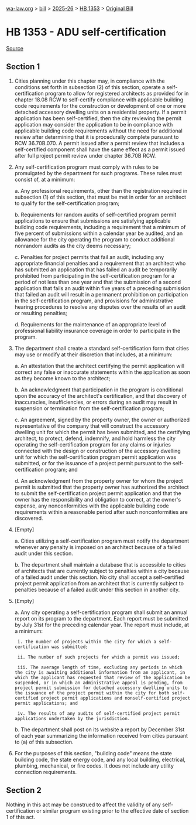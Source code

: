[wa-law.org](/) > [bill](/bill/) > [2025-26](/bill/2025-26/) > [HB 1353](/bill/2025-26/hb/1353/) > [Original Bill](/bill/2025-26/hb/1353/1/)

# HB 1353 - ADU self-certification

[Source](http://lawfilesext.leg.wa.gov/biennium/2025-26/Pdf/Bills/House%20Bills/1353.pdf)

## Section 1
1. Cities planning under this chapter may, in compliance with the conditions set forth in subsection (2) of this section, operate a self-certification program to allow for registered architects as provided for in chapter 18.08 RCW to self-certify compliance with applicable building code requirements for the construction or development of one or more detached accessory dwelling units on a residential property. If a permit application has been self-certified, then the city reviewing the permit application may consider the application to be in compliance with applicable building code requirements without the need for additional review after determining that it is procedurally complete pursuant to RCW 36.70B.070. A permit issued after a permit review that includes a self-certified component shall have the same effect as a permit issued after full project permit review under chapter 36.70B RCW.

2. Any self-certification program must comply with rules to be promulgated by the department for such programs. These rules must consist of, at a minimum:

    a. Any professional requirements, other than the registration required in subsection (1) of this section, that must be met in order for an architect to qualify for the self-certification program;

    b. Requirements for random audits of self-certified program permit applications to ensure that submissions are satisfying applicable building code requirements, including a requirement that a minimum of five percent of submissions within a calendar year be audited, and an allowance for the city operating the program to conduct additional nonrandom audits as the city deems necessary;

    c. Penalties for project permits that fail an audit, including any appropriate financial penalties and a requirement that an architect who has submitted an application that has failed an audit be temporarily prohibited from participating in the self-certification program for a period of not less than one year and that the submission of a second application that fails an audit within five years of a preceding submission that failed an audit will result in a permanent prohibition on participation in the self-certification program, and provisions for administrative hearing procedures to resolve any disputes over the results of an audit or resulting penalties;

    d. Requirements for the maintenance of an appropriate level of professional liability insurance coverage in order to participate in the program.

3. The department shall create a standard self-certification form that cities may use or modify at their discretion that includes, at a minimum:

    a. An attestation that the architect certifying the permit application will correct any false or inaccurate statements within the application as soon as they become known to the architect;

    b. An acknowledgment that participation in the program is conditional upon the accuracy of the architect's certification, and that discovery of inaccuracies, insufficiencies, or errors during an audit may result in suspension or termination from the self-certification program;

    c. An agreement, signed by the property owner, the owner or authorized representative of the company that will construct the accessory dwelling unit for which the permit has been submitted, and the certifying architect, to protect, defend, indemnify, and hold harmless the city operating the self-certification program for any claims or injuries connected with the design or construction of the accessory dwelling unit for which the self-certification program permit application was submitted, or for the issuance of a project permit pursuant to the self-certification program; and

    d. An acknowledgment from the property owner for whom the project permit is submitted that the property owner has authorized the architect to submit the self-certification project permit application and that the owner has the responsibility and obligation to correct, at the owner's expense, any nonconformities with the applicable building code requirements within a reasonable period after such nonconformities are discovered.

4. [Empty]

    a. Cities utilizing a self-certification program must notify the department whenever any penalty is imposed on an architect because of a failed audit under this section.

    b. The department shall maintain a database that is accessible to cities of architects that are currently subject to penalties within a city because of a failed audit under this section. No city shall accept a self-certified project permit application from an architect that is currently subject to penalties because of a failed audit under this section in another city.

5. [Empty]

    a. Any city operating a self-certification program shall submit an annual report on its program to the department. Each report must be submitted by July 31st for the preceding calendar year. The report must include, at a minimum:

        i. The number of projects within the city for which a self-certification was submitted;

        ii. The number of such projects for which a permit was issued;

        iii. The average length of time, excluding any periods in which the city is awaiting additional information from an applicant, in which the applicant has requested that review of the application be suspended, or in which an administrative appeal is pending, from project permit submission for detached accessory dwelling units to the issuance of the project permit within the city for both self-certified project permit applications and nonself-certified project permit applications; and

        iv. The results of any audits of self-certified project permit applications undertaken by the jurisdiction.

    b. The department shall post on its website a report by December 31st of each year summarizing the information received from cities pursuant to (a) of this subsection.

6. For the purposes of this section, "building code" means the state building code, the state energy code, and any local building, electrical, plumbing, mechanical, or fire codes. It does not include any utility connection requirements.

## Section 2
Nothing in this act may be construed to affect the validity of any self-certification or similar program existing prior to the effective date of section 1 of this act.
